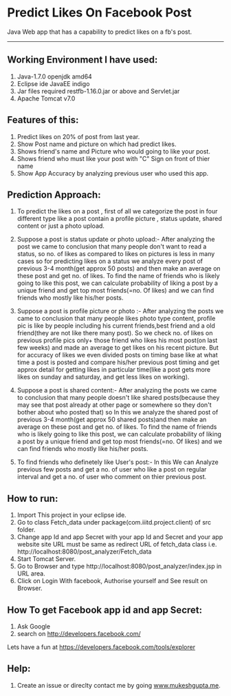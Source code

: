 # Predict Likes On Facebook Post

Java Web app that has a capability to predict likes on a fb's post.
___________________________________________________________________


Working Environment I have used:
--------------------------------
1. Java-1.7.0 openjdk amd64
2. Eclipse ide JavaEE indigo
3. Jar files required restfb-1.16.0.jar or above and Servlet.jar
4. Apache Tomcat v7.0


Features of this:
-----------------
1. Predict likes on 20% of post from last year.
3. Show Post name and picture on which had predict likes.
2. Shows friend's name and Picture who would going to like your post.
3. Shows friend who must like your post with "C" Sign on front of thier name
4. Show App Accuracy by analyzing previous user who used this app.


Prediction Approach:
--------------------
1. To predict the likes on a post , first of all we categorize the post in four different type like a post contain a profile picture , status update, shared content or just a photo upload.

2. Suppose a post is status update or photo upload:- After analyzing the post we came to conclusion that many people don't want to read a status, so no. of likes as compared to likes on pictures is less in many cases so for predicting likes on a status we analyze every post of previous 3-4 month(get approx 50 posts) and then make an average on these post and get no. of likes. To find the name of friends who is likely going to like this post, we can calculate probability of liking a post by a unique friend and get top most friends(=no. Of likes) and we can find friends who mostly like his/her posts.


3. Suppose a post is profile picture or photo :- After analyzing the posts we came to conclusion that many people likes photo type content, profile pic is like by people including his current friends,best friend and a old friend(they are not like there many post). So we check no. of likes on previous profile pics only+ those friend who likes his most post(on last few weeks) and made an average to get likes on his recent picture. But for accuracy of likes we even divided posts on timing base like at what time a post is posted and compare his/her previous post timing and get approx detail for getting likes in particular time(like a post gets more likes on sunday and saturday, and get less likes on working).


3. Suppose a post is shared content:- After analyzing the posts we came to conclusion that many
people doesn't like shared posts(because they may see that post already at other page or somewhere
so they don't bother about who posted that) so In this we analyze the shared post of previous 3-4
month(get approx 50 shared posts)and then make an average on these post and get no. of likes. To
find the name of friends who is likely going to like this post, we can calculate probability of liking a post by a unique friend and get top most friends(=no. Of likes) and we can find friends who mostly like his/her posts.


4. To find friends who definetely like User's post:- In this We can Analyze previous few posts and get a no. of user who like a post on regular interval and get a no. of user who comment on thier previous post.



How to run:
----------- 
1. Import This project in your eclipse ide.
2. Go to class Fetch_data under package(com.iiitd.project.client) of src folder.
3. Change app Id and app Secret with your app Id and Secret and your app website site URL must be same as redirect URL of fetch_data class i.e. http://localhost:8080/post_analyzer/Fetch_data
4. Start Tomcat Server.
5. Go to Browser and type http://localhost:8080/post_analyzer/index.jsp in URL area.
6. Click on Login With facebook, Authorise yourself and See result on Browser.


How To get Facebook app id and app Secret:
------------------------------------------
1. Ask Google
2. search on http://developers.facebook.com/

Lets have a fun at https://developers.facebook.com/tools/explorer 



Help:
-----
1. Create an issue or direclty contact me by going www.mukeshgupta.me.


